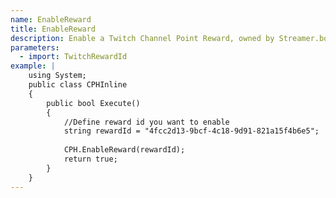 ```yaml
---
name: EnableReward
title: EnableReward
description: Enable a Twitch Channel Point Reward, owned by Streamer.bot
parameters:
  - import: TwitchRewardId
example: |
    using System;
    public class CPHInline
    {
        public bool Execute()
        {
            //Define reward id you want to enable
            string rewardId = "4fcc2d13-9bcf-4c18-9d91-821a15f4b6e5";
            
            CPH.EnableReward(rewardId);
            return true;
        }
    }
---
```

